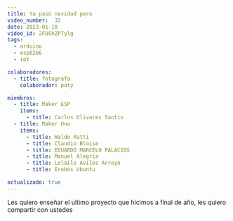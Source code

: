 ```yaml
---
title: Ya pasó navidad pero
video_number:  32
date: 2023-01-18
video_id: 2FUShZP7ylg
tags:
  - arduino
  - esp8266
  - iot

colaboradores:
  - title: fotografa
    colaborador: paty

miembros:
  - title: Maker ESP
    items:
      - title: Carlos Olivares Santis
  - title: Maker Uno
    items:
      - title: Waldo Ratti
      - title: Claudio Bloise
      - title: EDUARDO MARCELO PALACIOS
      - title: Manuel Alegría
      - title: Lolailo Aviles Arroyo
      - title: Erebos Ubuntu

actualizado: true
---
```


Les quiero enseñar el ultimo proyecto que hicimos a final de año, les quiero compartir con ustedes
